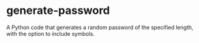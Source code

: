 # generate-password
 A Python code that generates a random password of the specified length, with the option to include symbols.
